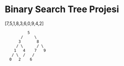 # Binary Search Tree Projesi
[7,5,1,8,3,6,0,9,4,2] 

              5
           /     \
          3       8
         / \      / \
        1   4    7   9
       / \  /   /   
      0   2    6       
